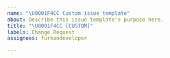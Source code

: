 ```yaml
---
name: "\U0001F4CC Custom issue template"
about: Describe this issue template's purpose here.
title: "\U0001F4CC [CUSTOM]"
labels: Change Request
assignees: furkandeveloper

---
```



